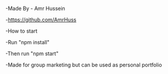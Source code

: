 -Made By - Amr Hussein

-https://github.com/AmrHuss

-How to start

-Run "npm install"

-Then run "npm start"

-Made for group marketing but can be used as personal portfolio

